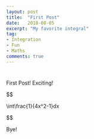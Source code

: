 ```yaml
---
layout: post
title:  "First Post"
date:   2018-08-05
excerpt: "My favorite integral"
tag:
- Integration 
- Fun
- Maths
comments: true
---
```

#
First Post!
Exciting!


$$

\int\frac{1}{4x^2-1}dx

$$

Bye!
